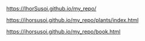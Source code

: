 https://IhorSusoi.github.io/my_repo/

https://ihorsusoi.github.io/my_repo/plants/index.html

https://ihorsusoi.github.io/my_repo/book.html

